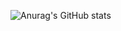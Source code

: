 ![Anurag's GitHub stats](https://github-readme-stats.vercel.app/api?username=SuperSon97&show_icons=true&theme=cobalt)  
